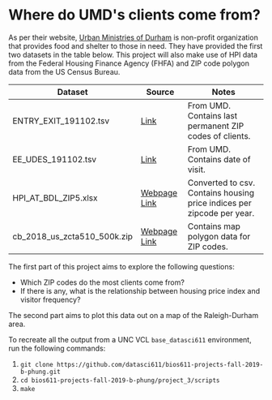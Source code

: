 # Where do UMD's clients come from?

As per their website, [Urban Ministries of Durham](http://www.umdurham.org/) is non-profit organization that provides food and shelter to those in need. They have provided the first two datasets in the table below. This project will also make use of HPI data from the Federal Housing Finance Agency (FHFA) and ZIP code polygon data from the US Census Bureau.

|Dataset|Source|Notes|
|---|---|---|
|ENTRY_EXIT_191102.tsv|[Link](https://raw.githubusercontent.com/biodatascience/datasci611/gh-pages/data/project2_2019/EE_UDES_191102.tsv)|From UMD. Contains last permanent ZIP codes of clients.|
|EE_UDES_191102.tsv|[Link](https://raw.githubusercontent.com/biodatascience/datasci611/gh-pages/data/project2_2019/ENTRY_EXIT_191102.tsv)|From UMD. Contains date of visit.|
|HPI_AT_BDL_ZIP5.xlsx| [Webpage](https://www.fhfa.gov/DataTools/Downloads/Pages/House-Price-Index-Datasets.aspx) [Link](https://www.fhfa.gov/DataTools/Downloads/Documents/HPI/HPI_AT_BDL_ZIP5.xlsx)|Converted to csv. Contains housing price indices per zipcode per year.
|cb_2018_us_zcta510_500k.zip|[Webpage](https://www.census.gov/geographies/mapping-files/time-series/geo/carto-boundary-file.html) [Link](https://www2.census.gov/geo/tiger/GENZ2018/shp/cb_2018_us_zcta510_500k.zip)|Contains map polygon data for ZIP codes.

The first part of this project aims to explore the following questions:
* Which ZIP codes do the most clients come from?
* If there is any, what is the relationship between housing price index and visitor frequency?

The second part aims to plot this data out on a map of the Raleigh-Durham area.

  
To recreate all the output from a UNC VCL `base_datasci611` environment, run the following commands:
1. `git clone https://github.com/datasci611/bios611-projects-fall-2019-b-phung.git`
2. `cd bios611-projects-fall-2019-b-phung/project_3/scripts`
3. `make`
